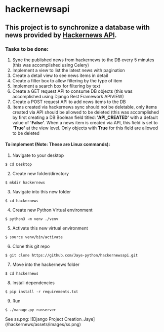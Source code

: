 # hackernewsapi
## This project is to synchronize a database with news provided by [Hackernews API](https://hackernews.api-docs.io/).
### Tasks to be done:
1. Sync the published news from hackernews to the DB every 5 minutes (this was accomplished using Celery)
2. Implement a view to list the latest news with pagination
3. Create a detail view to see news items in detail
4. Create a filter box to allow filtering by the type of item
5. Implement a search box for filtering by text
6. Create a GET request API to consume DB objects (this was accomplished using Django Rest Framework APIVIEW)
7. Create a POST request API to add news items to the DB
8. Items created via hackernews sync should not be deletable, only items created via API should be allowed to be deleted (this was accomplished by first creating a DB Boolean field titled: **'API_CREATED'** with a default value of **'False'**. When a news item is created via API, this field is set to **'True'** at the view level. Only objects with **True** for this field are allowed to be deleted

#### To implement (Note: These are Linux commands):
1. Navigate to your desktop
```
$ cd Desktop
```
2. Create new folder/directory
```
$ mkdir hackernews
```
3. Navigate into this new folder
```
$ cd hackernews
```
4. Create new Python Virtual environment
```
$ python3 -m venv ./venv
```
5. Activate this new virtual environment
```
$ source venv/bin/activate
```
6. Clone this git repo
```
$ git clone https://github.com/Jaye-python/hackernewsapi.git
```
7. Move into the hackernews folder 
```
$ cd hackernews
```
8. Install dependencies
```
$ pip install -r requirements.txt
```
9. Run
```
$ ./manage.py runserver
```
See ss.png:
![Django Project Creation_Jaye] (/hackernews/assets/images/ss.png)
